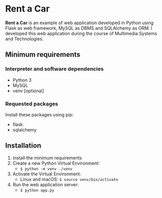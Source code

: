 # Rent a Car

**__Rent a Car__** is an example of web application developed
in Python using Flask as web framework, MySQL as DBMS and
SQLAlchemy as ORM.
I developed this web application during the course of
Multimedia Systems and Technologies.

## Minimum requirements

### Interpreter and software dependencies

* Python 3
* MySQL
* venv [optional]

### Requested packages

Install these packages using pip:
* flask
* sqlalchemy

## Installation

1. Install the minimum requirements
2. Create a new Python Virtual Environment:
    * `$ python -m venv ./venv`
3. Activate the Virtual Environment:
    * Linux and macOS: `$ source venv/bin/activate`
4. Run the web application server:
    * `$ python app.py`